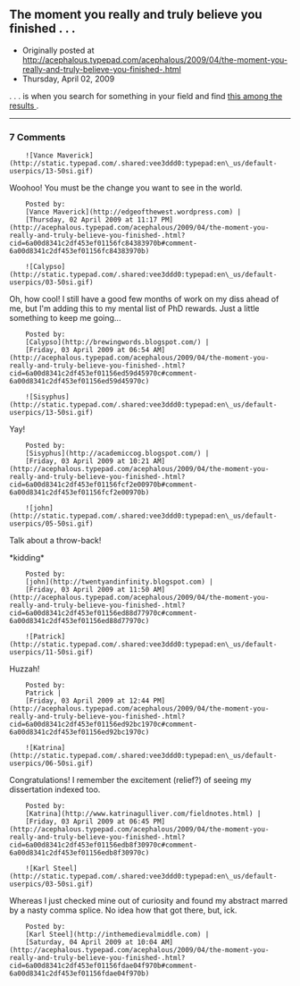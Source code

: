 ## The moment you really and truly believe you finished . . . 

 * Originally posted at http://acephalous.typepad.com/acephalous/2009/04/the-moment-you-really-and-truly-believe-you-finished-.html
 * Thursday, April 02, 2009



. . . is when you search for something in your field and find [
this among the results
](http://acephalous.typepad.com/files/dissertationabstract.gif).

		

* * *

### 7 Comments 

		

                
[]()

	

		![Vance Maverick](http://static.typepad.com/.shared:vee3ddd0:typepad:en\_us/default-userpics/13-50si.gif)
	

	

		

Woohoo!  You must be the change you want to see in the world.

	

		Posted by:
		[Vance Maverick](http://edgeofthewest.wordpress.com) |
		[Thursday, 02 April 2009 at 11:17 PM](http://acephalous.typepad.com/acephalous/2009/04/the-moment-you-really-and-truly-believe-you-finished-.html?cid=6a00d8341c2df453ef01156fc84383970b#comment-6a00d8341c2df453ef01156fc84383970b)

[]()

	

		![Calypso](http://static.typepad.com/.shared:vee3ddd0:typepad:en\_us/default-userpics/03-50si.gif)
	

	

		

Oh, how cool! I still have a good few months of work on my diss ahead of me, but I'm adding this to my mental list of PhD rewards. Just a little something to keep me going...

	

		Posted by:
		[Calypso](http://brewingwords.blogspot.com/) |
		[Friday, 03 April 2009 at 06:54 AM](http://acephalous.typepad.com/acephalous/2009/04/the-moment-you-really-and-truly-believe-you-finished-.html?cid=6a00d8341c2df453ef01156ed59d45970c#comment-6a00d8341c2df453ef01156ed59d45970c)

[]()

	

		![Sisyphus](http://static.typepad.com/.shared:vee3ddd0:typepad:en\_us/default-userpics/13-50si.gif)
	

	

		

Yay!

	

		Posted by:
		[Sisyphus](http://academiccog.blogspot.com/) |
		[Friday, 03 April 2009 at 10:21 AM](http://acephalous.typepad.com/acephalous/2009/04/the-moment-you-really-and-truly-believe-you-finished-.html?cid=6a00d8341c2df453ef01156fcf2e00970b#comment-6a00d8341c2df453ef01156fcf2e00970b)

[]()

	

		![john](http://static.typepad.com/.shared:vee3ddd0:typepad:en\_us/default-userpics/05-50si.gif)
	

	

		

Talk about a throw-back!

\*kidding\*

	

		Posted by:
		[john](http://twentyandinfinity.blogspot.com) |
		[Friday, 03 April 2009 at 11:50 AM](http://acephalous.typepad.com/acephalous/2009/04/the-moment-you-really-and-truly-believe-you-finished-.html?cid=6a00d8341c2df453ef01156ed88d77970c#comment-6a00d8341c2df453ef01156ed88d77970c)

[]()

	

		![Patrick](http://static.typepad.com/.shared:vee3ddd0:typepad:en\_us/default-userpics/11-50si.gif)
	

	

		

Huzzah!

	

		Posted by:
		Patrick |
		[Friday, 03 April 2009 at 12:44 PM](http://acephalous.typepad.com/acephalous/2009/04/the-moment-you-really-and-truly-believe-you-finished-.html?cid=6a00d8341c2df453ef01156ed92bc1970c#comment-6a00d8341c2df453ef01156ed92bc1970c)

[]()

	

		![Katrina](http://static.typepad.com/.shared:vee3ddd0:typepad:en\_us/default-userpics/06-50si.gif)
	

	

		

Congratulations! I remember the excitement (relief?) of seeing my dissertation indexed too. 

	

		Posted by:
		[Katrina](http://www.katrinagulliver.com/fieldnotes.html) |
		[Friday, 03 April 2009 at 06:45 PM](http://acephalous.typepad.com/acephalous/2009/04/the-moment-you-really-and-truly-believe-you-finished-.html?cid=6a00d8341c2df453ef01156edb8f30970c#comment-6a00d8341c2df453ef01156edb8f30970c)

[]()

	

		![Karl Steel](http://static.typepad.com/.shared:vee3ddd0:typepad:en\_us/default-userpics/03-50si.gif)
	

	

		

Whereas I just checked mine out of curiosity and found my abstract marred by a nasty comma splice. No idea how that got there, but, ick.

	

		Posted by:
		[Karl Steel](http://inthemedievalmiddle.com) |
		[Saturday, 04 April 2009 at 10:04 AM](http://acephalous.typepad.com/acephalous/2009/04/the-moment-you-really-and-truly-believe-you-finished-.html?cid=6a00d8341c2df453ef01156fdae04f970b#comment-6a00d8341c2df453ef01156fdae04f970b)

		

        